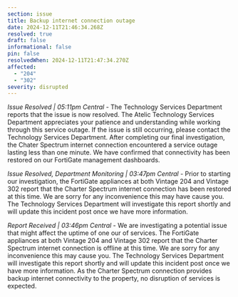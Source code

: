 ```yaml
---
section: issue
title: Backup internet connection outage
date: 2024-12-11T21:46:34.268Z
resolved: true
draft: false
informational: false
pin: false
resolvedWhen: 2024-12-11T21:47:34.270Z
affected:
  - "204"
  - "302"
severity: disrupted
---
```

*Issue Resolved | 05:11pm Central* - The Technology Services Department reports that the issue is now resolved. The Atelic Technology Services Department appreciates your patience and understanding while working through this service outage. If the issue is still occurring, please contact the Technology Services Department. After completing our final investigation, the Chater Spectrum internet connection encountered a service outage lasting less than one minute. We have confirmed that connectivity has been restored on our FortiGate management dashboards.

*Issue Resolved, Department Monitoring | 03:47pm Central* - Prior to starting our investigation, the FortiGate appliances at both Vintage 204 and Vintage 302 report that the Charter Spectrum internet connection has been restored at this time. We are sorry for any inconvenience this may have cause you. The Technology Services Department will investigate this report shortly and will update this incident post once we have more information.

*Report Received | 03:46pm Central* - We are investigating a potential issue that might affect the uptime of one our of services. The FortiGate appliances at both Vintage 204 and Vintage 302 report that the Charter Spectrum internet connection is offline at this time. We are sorry for any inconvenience this may cause you. The Technology Services Department will investigate this report shortly and will update this incident post once we have more information. As the Charter Spectrum connection provides backup internet connectivity to the property, no disruption of services is expected.